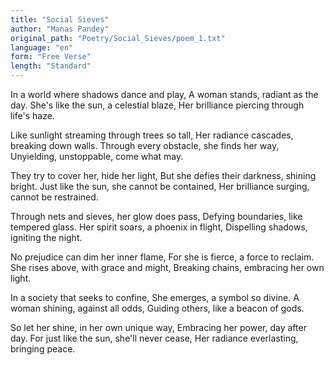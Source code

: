 ```yaml
---
title: "Social Sieves"
author: "Manas Pandey"
original_path: "Poetry/Social_Sieves/poem_1.txt"
language: "en"
form: "Free Verse"
length: "Standard"
---
```

In a world where shadows dance and play,
A woman stands, radiant as the day.
She's like the sun, a celestial blaze,
Her brilliance piercing through life's haze.

Like sunlight streaming through trees so tall,
Her radiance cascades, breaking down walls.
Through every obstacle, she finds her way,
Unyielding, unstoppable, come what may.

They try to cover her, hide her light,
But she defies their darkness, shining bright.
Just like the sun, she cannot be contained,
Her brilliance surging, cannot be restrained.

Through nets and sieves, her glow does pass,
Defying boundaries, like tempered glass.
Her spirit soars, a phoenix in flight,
Dispelling shadows, igniting the night.

No prejudice can dim her inner flame,
For she is fierce, a force to reclaim.
She rises above, with grace and might,
Breaking chains, embracing her own light.

In a society that seeks to confine,
She emerges, a symbol so divine.
A woman shining, against all odds,
Guiding others, like a beacon of gods.

So let her shine, in her own unique way,
Embracing her power, day after day.
For just like the sun, she'll never cease,
Her radiance everlasting, bringing peace.
